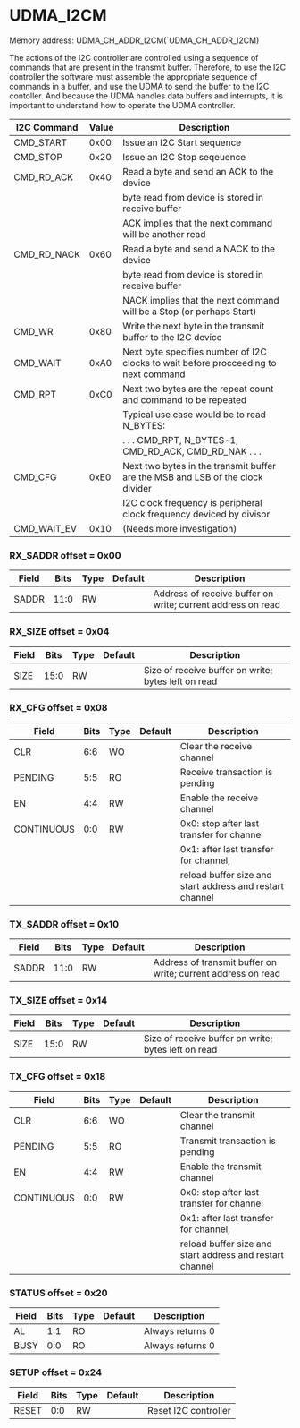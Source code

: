 # UDMA_I2CM

Memory address: UDMA_CH_ADDR_I2CM(`UDMA_CH_ADDR_I2CM)

The actions of the I2C controller are controlled using a sequence of commands that are present in the transmit buffer.
Therefore, to use the I2C controller the software must assemble the appropriate sequence of commands in a buffer, and use the UDMA to send the buffer to the I2C contoller.
And because the UDMA handles data buffers and interrupts, it is important to understand how to operate the UDMA controller.

| I2C Command | Value |  Description |
| ----------------  | ------- | --------------------------------------------- |
| CMD_START | 0x00 | Issue an I2C Start sequence |
| CMD_STOP   | 0x20 | Issue an I2C Stop seqeuence |
| CMD_RD_ACK | 0x40 | Read a byte and send an ACK to the device |
||| byte read from device is stored in receive buffer |
||| ACK implies that the next command will be another read |
| CMD_RD_NACK | 0x60 | Read a byte and send a NACK to the device |
||| byte read from device is stored in receive buffer |
||| NACK implies that the next command will be a Stop (or perhaps Start) |
| CMD_WR | 0x80 | Write the next byte in the transmit buffer to the I2C device |
| CMD_WAIT | 0xA0 | Next byte specifies number of I2C clocks to wait before procceeding to next command|
| CMD_RPT | 0xC0 | Next two bytes are the repeat count and command to be repeated|
||| Typical use case would be to read N_BYTES: |
||| . . . CMD_RPT, N_BYTES-1, CMD_RD_ACK, CMD_RD_NAK . . . |
| CMD_CFG | 0xE0 | Next two bytes in the transmit buffer are the MSB and LSB of the clock divider |
||| I2C clock frequency is peripheral clock frequency deviced by divisor |
| CMD_WAIT_EV | 0x10 | (Needs more investigation)|

### RX_SADDR offset = 0x00

| Field      |  Bits |  Type |    Default | Description     |
| --------------------- |   --- |   --- |        --- | ------------------------- |
| SADDR      |  11:0 |    RW |            | Address of receive buffer on write; current address on read |

### RX_SIZE offset = 0x04

| Field      |  Bits |  Type |    Default | Description     |
| --------------------- |   --- |   --- |        --- | ------------------------- |
| SIZE       |  15:0 |    RW |            | Size of receive buffer on write; bytes left on read |

### RX_CFG offset = 0x08

| Field      |  Bits |  Type |    Default | Description     |
| --------------------- |   --- |   --- |        --- | ------------------------- |
| CLR        |   6:6 |    WO |            | Clear the receive channel |
| PENDING    |   5:5 |    RO |            | Receive transaction is pending |
| EN         |   4:4 |    RW |            | Enable the receive channel |
| CONTINUOUS |   0:0 |    RW |            | 0x0: stop after last transfer for channel |
|            |       |       |            | 0x1: after last transfer for channel, |
|            |       |       |            | reload buffer size and start address and restart channel |

### TX_SADDR offset = 0x10

| Field      |  Bits |  Type |    Default | Description     |
| --------------------- |   --- |   --- |        --- | ------------------------- |
| SADDR      |  11:0 |    RW |            | Address of transmit buffer on write; current address on read |

### TX_SIZE offset = 0x14

| Field      |  Bits |  Type |    Default | Description     |
| --------------------- |   --- |   --- |        --- | ------------------------- |
| SIZE       |  15:0 |    RW |            | Size of receive buffer on write; bytes left on read |

### TX_CFG offset = 0x18

| Field      |  Bits |  Type |    Default | Description     |
| --------------------- |   --- |   --- |        --- | ------------------------- |
| CLR        |   6:6 |    WO |            | Clear the transmit channel |
| PENDING    |   5:5 |    RO |            | Transmit transaction is pending |
| EN         |   4:4 |    RW |            | Enable the transmit channel |
| CONTINUOUS |   0:0 |    RW |            | 0x0: stop after last transfer for channel |
|            |       |       |            | 0x1: after last transfer for channel, |
|            |       |       |            | reload buffer size and start address and restart channel |

### STATUS offset = 0x20

| Field      |  Bits |  Type |    Default | Description     |
| --------------------- |   --- |   --- |        --- | ------------------------- |
| AL         |   1:1 |    RO |            | Always returns 0 |
| BUSY       |   0:0 |    RO |            | Always returns 0 |

### SETUP offset = 0x24

| Field      |  Bits |  Type |    Default | Description     |
| --------------------- |   --- |   --- |        --- | ------------------------- |
| RESET      |   0:0 |    RW |            | Reset I2C controller |

